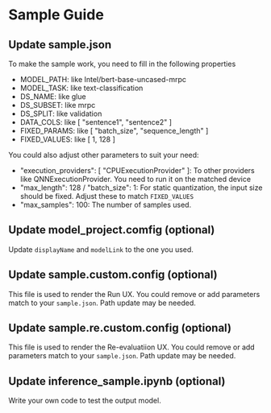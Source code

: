 # Sample Guide

## Update sample.json

To make the sample work, you need to fill in the following properties

- MODEL_PATH: like Intel/bert-base-uncased-mrpc
- MODEL_TASK: like text-classification
- DS_NAME: like glue
- DS_SUBSET: like mrpc
- DS_SPLIT: like validation
- DATA_COLS: like [ "sentence1", "sentence2" ]
- FIXED_PARAMS: like [ "batch_size", "sequence_length" ]
- FIXED_VALUES: like [ 1, 128 ]

You could also adjust other parameters to suit your need:

- "execution_providers": [ "CPUExecutionProvider" ]: To other providers like QNNExecutionProvider. You need to run it on the matched device
- "max_length": 128 / "batch_size": 1: For static quantization, the input size should be fixed. Adjust these to match `FIXED_VALUES`
- "max_samples": 100: The number of samples used.

## Update model_project.comfig (optional)

Update `displayName` and `modelLink` to the one you used.

## Update sample.custom.config (optional)

This file is used to render the Run UX.
You could remove or add parameters match to your `sample.json`. Path update may be needed.

## Update sample.re.custom.config (optional)

This file is used to render the Re-evaluatiion UX.
You could remove or add parameters match to your `sample.json`. Path update may be needed.

## Update inference_sample.ipynb (optional)

Write your own code to test the output model.
